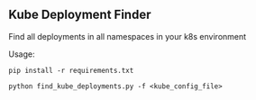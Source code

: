 Kube Deployment Finder
----
Find all deployments in all namespaces in your k8s environment 

Usage: 
```
pip install -r requirements.txt

python find_kube_deployments.py -f <kube_config_file>
```
